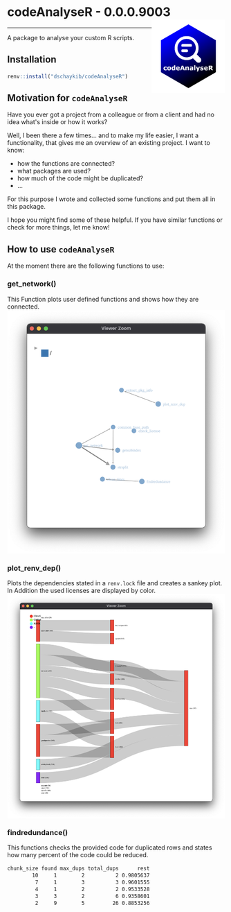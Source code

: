 # codeAnalyseR - 0.0.0.9003 <img src="misc/logo.png" width=170 align="right" />


----

A package to analyse your custom R scripts.

## Installation

``` R
renv::install("dschaykib/codeAnalyseR")

```


## Motivation for `codeAnalyseR`

Have you ever got a project from a colleague or from a client and had no idea what's inside or how it works?

Well, I been there a few times... and to make my life easier, I want a functionality, that gives me an overview of an existing project. I want to know:

- how the functions are connected?
- what packages are used?
- how much of the code might be duplicated?
- ...

For this purpose I wrote and collected some functions and put them all in this package.

I hope you might find some of these helpful. If you have similar functions or check for more things, let me know!


## How to use `codeAnalyseR`

At the moment there are the following functions to use:

### get_network()
  This Function plots user defined functions and shows how they are connected.
  <img src="misc/example-get_network.png" align="center" />
  
### plot_renv_dep()
  Plots the dependencies stated in a `renv.lock` file and creates a sankey plot. In Addition the used licenses are displayed by color.
  <img src="misc/example-plot_renv_dep.png" align="center" />
  
### findredundance()
  This functions checks the provided code for duplicated rows and states how many percent of the code could be reduced.
  
  ```
  chunk_size found max_dups total_dups      rest
          10     1        2          2 0.9805637
           7     1        3          3 0.9601555
           4     1        2          2 0.9533528
           3     3        2          6 0.9358601
           2     9        5         26 0.8853256
  ```


